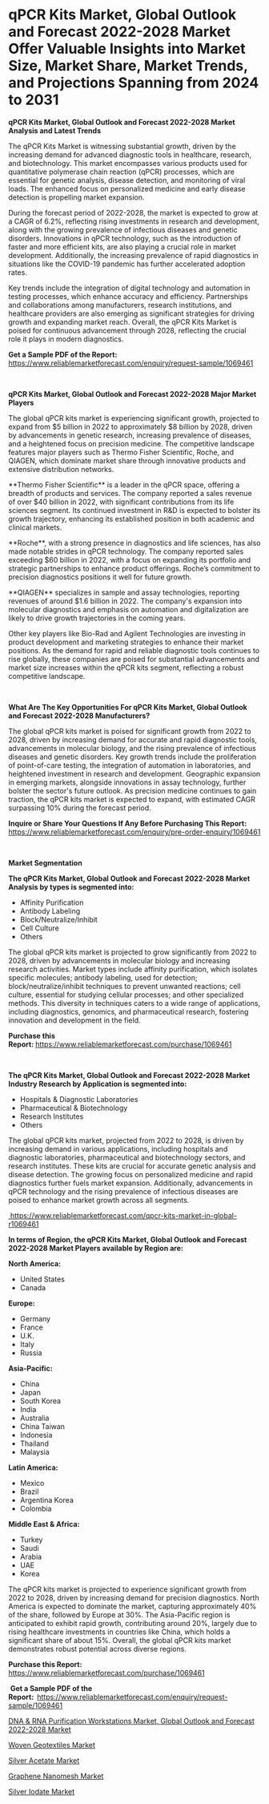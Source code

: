 <p><h1>qPCR Kits Market, Global Outlook and Forecast 2022-2028 Market Offer Valuable Insights into Market Size, Market Share, Market Trends, and Projections Spanning from 2024 to 2031</h1></p><p><strong>qPCR Kits Market, Global Outlook and Forecast 2022-2028 Market Analysis and Latest Trends</strong></p>
<p><p>The qPCR Kits Market is witnessing substantial growth, driven by the increasing demand for advanced diagnostic tools in healthcare, research, and biotechnology. This market encompasses various products used for quantitative polymerase chain reaction (qPCR) processes, which are essential for genetic analysis, disease detection, and monitoring of viral loads. The enhanced focus on personalized medicine and early disease detection is propelling market expansion.</p><p>During the forecast period of 2022-2028, the market is expected to grow at a CAGR of 6.2%, reflecting rising investments in research and development, along with the growing prevalence of infectious diseases and genetic disorders. Innovations in qPCR technology, such as the introduction of faster and more efficient kits, are also playing a crucial role in market development. Additionally, the increasing prevalence of rapid diagnostics in situations like the COVID-19 pandemic has further accelerated adoption rates.</p><p>Key trends include the integration of digital technology and automation in testing processes, which enhance accuracy and efficiency. Partnerships and collaborations among manufacturers, research institutions, and healthcare providers are also emerging as significant strategies for driving growth and expanding market reach. Overall, the qPCR Kits Market is poised for continuous advancement through 2028, reflecting the crucial role it plays in modern diagnostics.</p></p>
<p><strong>Get a Sample PDF of the Report:&nbsp;</strong> <a href="https://www.reliablemarketforecast.com/enquiry/request-sample/1069461">https://www.reliablemarketforecast.com/enquiry/request-sample/1069461</a></p>
<p>&nbsp;</p>
<p><strong>qPCR Kits Market, Global Outlook and Forecast 2022-2028 Major Market Players</strong></p>
<p><p>The global qPCR kits market is experiencing significant growth, projected to expand from $5 billion in 2022 to approximately $8 billion by 2028, driven by advancements in genetic research, increasing prevalence of diseases, and a heightened focus on precision medicine. The competitive landscape features major players such as Thermo Fisher Scientific, Roche, and QIAGEN, which dominate market share through innovative products and extensive distribution networks.</p><p>**Thermo Fisher Scientific** is a leader in the qPCR space, offering a breadth of products and services. The company reported a sales revenue of over $40 billion in 2022, with significant contributions from its life sciences segment. Its continued investment in R&D is expected to bolster its growth trajectory, enhancing its established position in both academic and clinical markets.</p><p>**Roche**, with a strong presence in diagnostics and life sciences, has also made notable strides in qPCR technology. The company reported sales exceeding $60 billion in 2022, with a focus on expanding its portfolio and strategic partnerships to enhance product offerings. Roche’s commitment to precision diagnostics positions it well for future growth.</p><p>**QIAGEN** specializes in sample and assay technologies, reporting revenues of around $1.6 billion in 2022. The company's expansion into molecular diagnostics and emphasis on automation and digitalization are likely to drive growth trajectories in the coming years.</p><p>Other key players like Bio-Rad and Agilent Technologies are investing in product development and marketing strategies to enhance their market positions. As the demand for rapid and reliable diagnostic tools continues to rise globally, these companies are poised for substantial advancements and market size increases within the qPCR kits segment, reflecting a robust competitive landscape.</p></p>
<p>&nbsp;</p>
<p><strong>What Are The Key Opportunities For qPCR Kits Market, Global Outlook and Forecast 2022-2028 Manufacturers?</strong></p>
<p><p>The global qPCR kits market is poised for significant growth from 2022 to 2028, driven by increasing demand for accurate and rapid diagnostic tools, advancements in molecular biology, and the rising prevalence of infectious diseases and genetic disorders. Key growth trends include the proliferation of point-of-care testing, the integration of automation in laboratories, and heightened investment in research and development. Geographic expansion in emerging markets, alongside innovations in assay technology, further bolster the sector's future outlook. As precision medicine continues to gain traction, the qPCR kits market is expected to expand, with estimated CAGR surpassing 10% during the forecast period.</p></p>
<p><strong>Inquire or Share Your Questions If Any Before Purchasing This Report:</strong> <a href="https://www.reliablemarketforecast.com/enquiry/pre-order-enquiry/1069461">https://www.reliablemarketforecast.com/enquiry/pre-order-enquiry/1069461</a></p>
<p>&nbsp;</p>
<p><strong>Market Segmentation</strong></p>
<p><strong>The qPCR Kits Market, Global Outlook and Forecast 2022-2028 Market Analysis by types is segmented into:</strong></p>
<p><ul><li>Affinity Purification</li><li>Antibody Labeling</li><li>Block/Neutralize/Inhibit</li><li>Cell Culture</li><li>Others</li></ul></p>
<p><p>The global qPCR kits market is projected to grow significantly from 2022 to 2028, driven by advancements in molecular biology and increasing research activities. Market types include affinity purification, which isolates specific molecules; antibody labeling, used for detection; block/neutralize/inhibit techniques to prevent unwanted reactions; cell culture, essential for studying cellular processes; and other specialized methods. This diversity in techniques caters to a wide range of applications, including diagnostics, genomics, and pharmaceutical research, fostering innovation and development in the field.</p></p>
<p><strong>Purchase this Report:&nbsp;</strong><a href="https://www.reliablemarketforecast.com/purchase/1069461">https://www.reliablemarketforecast.com/purchase/1069461</a></p>
<p>&nbsp;</p>
<p><strong>The qPCR Kits Market, Global Outlook and Forecast 2022-2028 Market Industry Research by Application is segmented into:</strong></p>
<p><ul><li>Hospitals & Diagnostic Laboratories</li><li>Pharmaceutical & Biotechnology</li><li>Research Institutes</li><li>Others</li></ul></p>
<p><p>The global qPCR kits market, projected from 2022 to 2028, is driven by increasing demand in various applications, including hospitals and diagnostic laboratories, pharmaceutical and biotechnology sectors, and research institutes. These kits are crucial for accurate genetic analysis and disease detection. The growing focus on personalized medicine and rapid diagnostics further fuels market expansion. Additionally, advancements in qPCR technology and the rising prevalence of infectious diseases are poised to enhance market growth across all segments.</p></p>
<p><a href="https://www.reliablemarketforecast.com/qpcr-kits-market-in-global-r1069461">&nbsp;https://www.reliablemarketforecast.com/qpcr-kits-market-in-global-r1069461</a></p>
<p><strong>In terms of Region, the qPCR Kits Market, Global Outlook and Forecast 2022-2028 Market Players available by Region are:</strong></p>
<p>
    <p> <strong> North America: </strong>
        <ul>
            <li>United States</li>
            <li>Canada</li>
        </ul>
        </p> 
    <p> <strong> Europe: </strong>
        <ul>
            <li>Germany</li>
            <li>France</li>
            <li>U.K.</li>
            <li>Italy</li>
            <li>Russia</li>
        </ul>
        </p> 
    <p> <strong> Asia-Pacific: </strong>
        <ul>
            <li>China</li>
            <li>Japan</li>
            <li>South Korea</li>
            <li>India</li>
            <li>Australia</li>
            <li>China Taiwan</li>
            <li>Indonesia</li>
            <li>Thailand</li>
            <li>Malaysia</li>
        </ul>
        </p> 
    <p> <strong> Latin America: </strong>
        <ul>
            <li>Mexico</li>
            <li>Brazil</li>
            <li>Argentina Korea</li>
            <li>Colombia</li>
        </ul>
        </p> 
    <p> <strong> Middle East & Africa: </strong>
        <ul>
            <li>Turkey</li>
            <li>Saudi</li>
            <li>Arabia</li>
            <li>UAE</li>
            <li>Korea</li>
        </ul>
    </p>
    </p>
<p><p>The qPCR kits market is projected to experience significant growth from 2022 to 2028, driven by increasing demand for precision diagnostics. North America is expected to dominate the market, capturing approximately 40% of the share, followed by Europe at 30%. The Asia-Pacific region is anticipated to exhibit rapid growth, contributing around 20%, largely due to rising healthcare investments in countries like China, which holds a significant share of about 15%. Overall, the global qPCR kits market demonstrates robust potential across diverse regions.</p></p>
<p><strong>Purchase this Report: </strong><a href="https://www.reliablemarketforecast.com/purchase/1069461">https://www.reliablemarketforecast.com/purchase/1069461</a></p>
<p>&nbsp;<strong>Get a Sample PDF of the Report:&nbsp;&nbsp;</strong><a href="https://www.reliablemarketforecast.com/enquiry/request-sample/1069461">https://www.reliablemarketforecast.com/enquiry/request-sample/1069461</a></p>
<p><strong></strong></p>
<p><p><a href="https://github.com/NorbertYates/Market-Research-Report-List-7/blob/main/dna-rna-purification-workstations-market-global-outlook-and-forecast-2022-2028-market.md">DNA & RNA Purification Workstations Market, Global Outlook and Forecast 2022-2028 Market</a></p><p><a href="https://issuu.com/reportprime-2/docs/woven-geotextiles-market-size-2030._ccb12551099278">Woven Geotextiles Market</a></p><p><a href="https://medium.com/@sharriscdk9/the-global-market-overview-of-the-silver-acetate-market-provides-a-unique-perspective-on-the-key-eea414aa77a1">Silver Acetate Market</a></p><p><a href="https://issuu.com/reportprime-2/docs/graphene-nanomesh-market-size-2030._5f2bc5b4bafb52">Graphene Nanomesh Market</a></p><p><a href="https://medium.com/@sharriscdk9/the-growth-of-the-silver-iodate-market-has-been-significant-driven-by-various-critical-factors-7bc4944ee319">Silver Iodate Market</a></p></p>